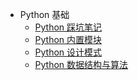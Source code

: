 * Python 基础
    * [Python 踩坑笔记](python/skip_pit.md)  
    * [Python 内置模块](python/built_in_modules)  
    * [Python 设计模式](python/design_patterns)  
    * [Python 数据结构与算法](python/algorithms.md)

